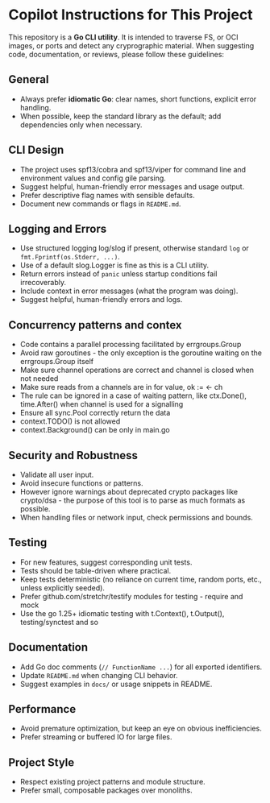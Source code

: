 # Copilot Instructions for This Project

This repository is a **Go CLI utility**. It is intended to traverse FS, or OCI images, or ports and detect any cryprographic material.
When suggesting code, documentation, or reviews, please follow these guidelines:

## General
- Always prefer **idiomatic Go**: clear names, short functions, explicit error handling.
- When possible, keep the standard library as the default; add dependencies only when necessary.

## CLI Design
- The project uses spf13/cobra and spf13/viper for command line and environment values and config gile parsing.
- Suggest helpful, human-friendly error messages and usage output.
- Prefer descriptive flag names with sensible defaults.
- Document new commands or flags in `README.md`.

## Logging and Errors
- Use structured logging log/slog if present, otherwise standard `log` or `fmt.Fprintf(os.Stderr, ...)`.
- Use of a default slog.Logger is fine as this is a CLI utility.
- Return errors instead of `panic` unless startup conditions fail irrecoverably.
- Include context in error messages (what the program was doing).
- Suggest helpful, human-friendly errors and logs.

## Concurrency patterns and contex
- Code contains a parallel processing facilitated by errgroups.Group
- Avoid raw goroutines - the only exception is the goroutine waiting on the errgroups.Group itself
- Make sure channel operations are correct and channel is closed when not needed
- Make sure reads from a channels are in for value, ok := <- ch
- The rule can be ignored in a case of waiting pattern, like ctx.Done(), time.After() when channel is used for a signalling
- Ensure all sync.Pool correctly return the data
- context.TODO() is not allowed
- context.Background() can be only in main.go

## Security and Robustness
- Validate all user input.
- Avoid insecure functions or patterns.
- However ignore warnings about deprecated crypto packages like crypto/dsa - the purpose of this tool is to parse as much formats as possible.
- When handling files or network input, check permissions and bounds.

## Testing
- For new features, suggest corresponding unit tests.
- Tests should be table-driven where practical.
- Keep tests deterministic (no reliance on current time, random ports, etc., unless explicitly seeded).
- Prefer github.com/stretchr/testify modules for testing - require and mock
- Use the go 1.25+ idiomatic testing with t.Context(), t.Output(), testing/synctest and so

## Documentation
- Add Go doc comments (`// FunctionName ...`) for all exported identifiers.
- Update `README.md` when changing CLI behavior.
- Suggest examples in `docs/` or usage snippets in README.

## Performance
- Avoid premature optimization, but keep an eye on obvious inefficiencies.
- Prefer streaming or buffered IO for large files.

## Project Style
- Respect existing project patterns and module structure.
- Prefer small, composable packages over monoliths.
